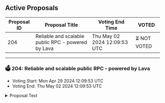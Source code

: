 ## Active Proposals

| Proposal ID | Proposal Title | Voting End Time | VOTED |
|-------------|----------------|-----------------|-------|
| 204 | Reliable and scalable public RPC - powered by Lava | Thu May 02 2024 12:09:53 UTC | ⏳ NOT VOTED |

---

### 🗳 204: Reliable and scalable public RPC - powered by Lava
- Voting Start: Mon Apr 29 2024 12:09:53 UTC
- Voting End: Thu May 02 2024 12:09:53 UTC

<details>
<summary>Proposal Text</summary>
 
Lava’s incentivized Public PRC (ipRPC) initiative offers a completely new approach to public RPC - empowering users & devs with super reliable & performant access to data, while making it easy for teams and communities to monitor, manage, and save on infra costs.nWe’re excited to extend our partnership for another 6 months, with 75,000$ in AXL committed to maintaining & improving our high standard of service, while supporting increasing demand.nForum post: https://community.axelar.network/t/reliable-and-scalable-public-rpc-powered-by-lava/2817
</details>
